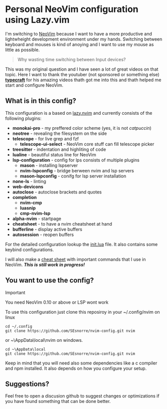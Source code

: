 # Personal NeoVim configuration using Lazy.vim

I'm switching to [NeoVim](https://neovim.io/) because I want to have a more productive and lightwheight development environment under my hands. Switching between keyboard and mouses is kind of anoying and I want to use my mouse as little as possible.

> Why wasting time switching between Input devices?

This was my original question and I have seen a lot of great videos on that topic.
Here I want to thank the youtuber (not sponsored or something else) **[typecraft](https://www.youtube.com/@typecraft_dev)** for his amazing videos thath got me into this and thath helped me start and configure NeoVim.

## What is in this config?

This configuration is a based on [lazy.nvim](https://www.lazy.folke.io) and currently consists of the following plugins:

- **monokai-pro** - my preffered color scheme (yes, it is not *catpuccin*)
- **neotree** - revealing the filesystem on the side
- **telescope** - for live grep and fzf
    - **telescope-ui-select** - NeoVim core stuff can fill telescope picker
- **treesitter** - indentation and highliting of code
- **lualine** - beautiful status line for NeoVim
- **lsp-configuration** - config for lps consists of multiple plugins
    - **mason** - installing lspserver
    - **nvim-lspconfig** - bridge berween nvim and lsp servers
    - **mason-lspconfig** - conifg for lsp server installation
- **none-ls** - linting
- **web-devicons**
- **autoclose** - autoclose brackets and quotes
- **completion**
    - **nvim-cmp**
    - **luasnip**
    - **cmp-nvim-lsp**
- **alpha-nvim** - startpage
- **cheatsheet** - to have a nvim cheatsheet at hand
- **bufferline** - display active buffers
- **autosession** - reopen buffers

For the detailed configuration lookup the [init.lua](./init.lua) file. It also contains some keybind configurations.


I will also make a [cheat sheet](./cheatsheet.md) with important commands that I use in NeoVim. ***This is still work in progress!***

## You want to use the config?

>[!Important]
>
>You need NeoVim 0.10 or above or LSP wont work


To use this configuration just clone this reposiroy in your ~/.config/nvim on linux

```
cd ~/.config
git clone https://github.com/SEsnorre/nvim-config.git nvim
```

or ~\AppData\local\nvim on windows.

```
cd ~\AppData\local
git clone https://github.com/SEsnorre/nvim-config.git nvim
```

Keep in mind that you will need also some dependencies like a c compiler and npm installed. It also depends on how you configure your setup.

## Suggestions?

Feel free to open a discusion github to suggest changes or optimizations if you have found something that can be done better.



